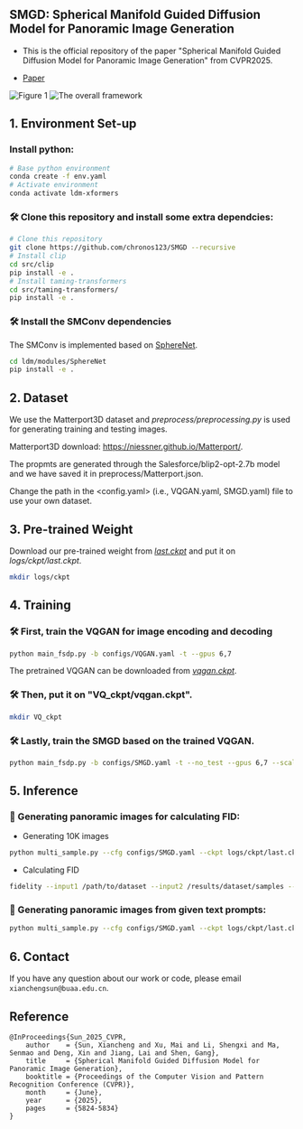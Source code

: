 ## SMGD: Spherical Manifold Guided Diffusion Model for Panoramic Image Generation

- This is the official repository of the paper "Spherical Manifold Guided Diffusion Model for Panoramic Image Generation" from CVPR2025. 

- [Paper](https://openaccess.thecvf.com/content/CVPR2025/papers/Sun_Spherical_Manifold_Guided_Diffusion_Model_for_Panoramic_Image_Generation_CVPR_2025_paper.pdf)

![Figure 1](assests/Fig1.png)
![The overall framework](assests/Network.png)

## 1. Environment Set-up
### Install python:
```sh
# Base python environment
conda create -f env.yaml
# Activate environment
conda activate ldm-xformers
```
### 🛠️ Clone this repository and install some extra dependcies:
```sh
# Clone this repository
git clone https://github.com/chronos123/SMGD --recursive
# Install clip
cd src/clip
pip install -e .
# Install taming-transformers
cd src/taming-transformers/
pip install -e .
```
### 🛠️ Install the SMConv dependencies

The SMConv is implemented based on [SphereNet](https://github.com/ChiWeiHsiao/SphereNet-pytorch).

```sh
cd ldm/modules/SphereNet
pip install -e .
```

## 2. Dataset

We use the Matterport3D dataset and *preprocess/preprocessing.py* is used for generating training and testing images.

Matterport3D download: https://niessner.github.io/Matterport/.

The propmts are generated through the Salesforce/blip2-opt-2.7b model and we have saved it in preprocess/Matterport.json.

Change the path in the <config.yaml> (i.e., VQGAN.yaml, SMGD.yaml) file to use your own dataset.

## 3. Pre-trained Weight

Download our pre-trained weight from *[last.ckpt](https://huggingface.co/aberts/SMGD/tree/main)* and put it on *logs/ckpt/last.ckpt*.

```bash
mkdir logs/ckpt
```

## 4. Training


### 🛠️ First, train the VQGAN for image encoding and decoding

```bash
python main_fsdp.py -b configs/VQGAN.yaml -t --gpus 6,7
```

The pretrained VQGAN can be downloaded from *[vqgan.ckpt](https://huggingface.co/aberts/SMGD/tree/main)*.

### 🛠️ Then, put it on "VQ_ckpt/vqgan.ckpt".
```bash
mkdir VQ_ckpt
```

### 🛠️ Lastly, train the SMGD based on the trained VQGAN.

```bash
python main_fsdp.py -b configs/SMGD.yaml -t --no_test --gpus 6,7 --scale_lr False
```

## 5. Inference

### 💓 Generating panoramic images for calculating FID:
- Generating 10K images
```bash
python multi_sample.py --cfg configs/SMGD.yaml --ckpt logs/ckpt/last.ckpt --outdir results/dataset --prompt test_prompts/test_prompts.txt --ddim_steps 50 --scale 2.5 --batch_size_per_gpu 4 --gpus 4,5
```
- Calculating FID
```bash
fidelity --input1 /path/to/dataset --input2 /results/dataset/samples --fid --gpu 0
```

### 💓 Generating panoramic images from given text prompts:
```bash
python multi_sample.py --cfg configs/SMGD.yaml --ckpt logs/ckpt/last.ckpt --outdir results --prompt test_prompts/inference.txt --ddim_steps 50 --scale 2.5 --batch_size_per_gpu 1 --gpus 7 --seed 8894
```


## 6. Contact

If you have any question about our work or code, please email `xianchengsun@buaa.edu.cn`.

## Reference

```
@InProceedings{Sun_2025_CVPR,
    author    = {Sun, Xiancheng and Xu, Mai and Li, Shengxi and Ma, Senmao and Deng, Xin and Jiang, Lai and Shen, Gang},
    title     = {Spherical Manifold Guided Diffusion Model for Panoramic Image Generation},
    booktitle = {Proceedings of the Computer Vision and Pattern Recognition Conference (CVPR)},
    month     = {June},
    year      = {2025},
    pages     = {5824-5834}
}
```

